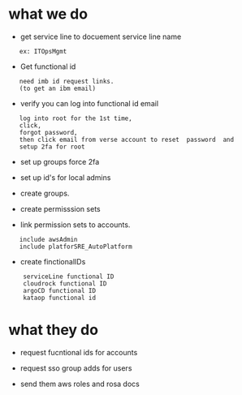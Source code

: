 


# what we do


- get service line to docuement service line name 
```
   ex: ITOpsMgmt
```
- Get functional id
```
   need imb id request links.
   (to get an ibm email)
```

- verify you can log into functional id email
```
   log into root for the 1st time, 
   click, 
   forgot password, 
   then click email from verse account to reset  password  and 
   setup 2fa for root 
```
   
- set up groups force 2fa
- set up id's for local admins



- create groups.
- create permisssion sets
- link permission sets to accounts.
```
   include awsAdmin
   include platforSRE_AutoPlatform
```    

- create finctionalIDs 
```
    serviceLine functional ID
    cloudrock functional ID
    argoCD functional ID
    kataop functional id
```



# what they do
- request fucntional ids for accounts




- request sso group adds for users

- send them aws roles and rosa docs


